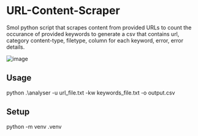 # URL-Content-Scraper
Smol python script that scrapes content from provided URLs to count the occurance of provided keywords to generate a csv that contains url, category content-type, filetype, column for each keyword, error, error details. 

![image](https://github.com/FlyingPhish/url-content-scraper/assets/46652779/32717e64-5283-4f15-90d2-00e4bc296ce7)


## Usage
python .\analyser -u url_file.txt -kw keywords_file.txt -o output.csv

## Setup
python -m venv .venv
